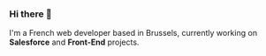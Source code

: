 ### Hi there 👋

I'm a French web developer based in Brussels, currently working on **Salesforce** and **Front-End** projects.
